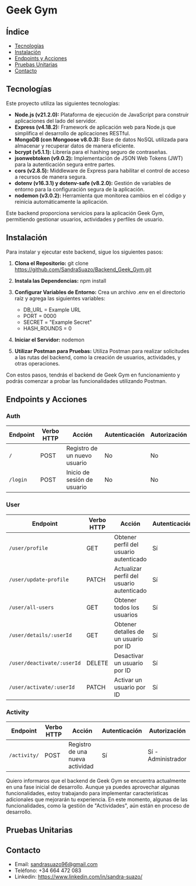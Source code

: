 # Geek Gym

## Índice

- [Tecnologías](#tectonogías)
- [Instalación](#instalación)
- [Endpoints y Acciones](#endpoints)
- [Pruebas Unitarias](#pruebas)
- [Contacto](#contacto)

## Tecnologías

Este proyecto utiliza las siguientes tecnologías:

- **Node.js (v21.2.0):** Plataforma de ejecución de JavaScript para construir aplicaciones del lado del servidor.
- **Express (v4.18.2):** Framework de aplicación web para Node.js que simplifica el desarrollo de aplicaciones RESTful.
- **MongoDB (con Mongoose v8.0.3):** Base de datos NoSQL utilizada para almacenar y recuperar datos de manera eficiente.
- **bcrypt (v5.1.1):** Librería para el hashing seguro de contraseñas.
- **jsonwebtoken (v9.0.2):** Implementación de JSON Web Tokens (JWT) para la autenticación segura entre partes.
- **cors (v2.8.5):** Middleware de Express para habilitar el control de acceso a recursos de manera segura.
- **dotenv (v16.3.1) y dotenv-safe (v8.2.0):** Gestión de variables de entorno para la configuración segura de la aplicación.
- **nodemon (v3.0.2):** Herramienta que monitorea cambios en el código y reinicia automáticamente la aplicación.

Este backend proporciona servicios para la aplicación Geek Gym, permitiendo gestionar usuarios, actividades y perfiles de usuario.

## Instalación

Para instalar y ejecutar este backend, sigue los siguientes pasos:

1. **Clona el Repositorio:**
   git clone https://github.com/SandraSuazo/Backend_Geek_Gym.git

2. **Instala las Dependencias:**
   npm install

3. **Configurar Variables de Entorno:**
   Crea un archivo .env en el directorio raíz y agrega las siguientes variables:

   - DB_URL = Example URL
   - PORT = 0000
   - SECRET = "Example Secret"
   - HASH_ROUNDS = 0

4. **Iniciar el Servidor:**
   nodemon

5. **Utilizar Postman para Pruebas:**
   Utiliza Postman para realizar solicitudes a las rutas del backend, como la creación de usuarios, actividades, y otras operaciones.

Con estos pasos, tendrás el backend de Geek Gym en funcionamiento y podrás comenzar a probar las funcionalidades utilizando Postman.

## Endpoints y Acciones

### Auth

| Endpoint | Verbo HTTP | Acción                       | Autenticación | Autorización |
| -------- | ---------- | ---------------------------- | ------------- | ------------ |
| `/`      | POST       | Registro de un nuevo usuario | No            | No           |
| `/login` | POST       | Inicio de sesión de usuario  | No            | No           |

### User

| Endpoint                   | Verbo HTTP | Acción                                    | Autenticación | Autorización                        |
| -------------------------- | ---------- | ----------------------------------------- | ------------- | ----------------------------------- |
| `/user/profile`            | GET        | Obtener perfil del usuario autenticado    | Sí            | Sí - Usuario activo                 |
| `/user/update-profile`     | PATCH      | Actualizar perfil del usuario autenticado | Sí            | Sí - Usuario activo                 |
| `/user/all-users`          | GET        | Obtener todos los usuarios                | Sí            | Sí - Administrador                  |
| `/user/details/:userId`    | GET        | Obtener detalles de un usuario por ID     | Sí            | Sí - Administrador                  |
| `/user/deactivate/:userId` | DELETE     | Desactivar un usuario por ID              | Sí            | Sí - Usuario activo y Administrador |
| `/user/activate/:userId`   | PATCH      | Activar un usuario por ID                 | Sí            | Sí - Administrador                  |

### Activity

| Endpoint     | Verbo HTTP | Acción                          | Autenticación | Autorización       |
| ------------ | ---------- | ------------------------------- | ------------- | ------------------ |
| `/activity/` | POST       | Registro de una nueva actividad | Sí            | Sí - Administrador |

Quiero informaros que el backend de Geek Gym se encuentra actualmente en una fase inicial de desarrollo. Aunque ya puedes aprovechar algunas funcionalidades, estoy trabajando para implementar características adicionales que mejorarán tu experiencia. En este momento, algunas de las funcionalidades, como la gestión de "Actividades", aún están en proceso de desarrollo.

## Pruebas Unitarias

## Contacto

- Email: sandrasuazo96@gmail.com
- Teléfono: +34 664 472 083
- Linkedin: https://www.linkedin.com/in/sandra-suazo/
